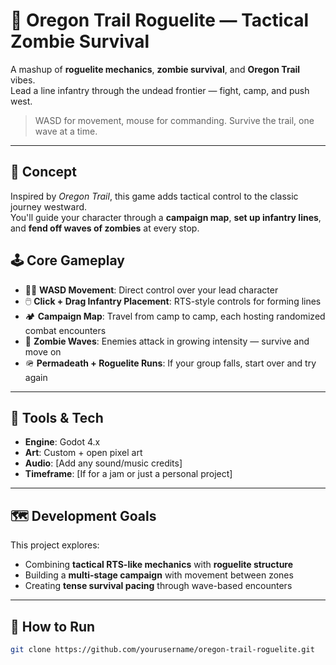 # 🌲 Oregon Trail Roguelite — Tactical Zombie Survival

A mashup of **roguelite mechanics**, **zombie survival**, and **Oregon Trail** vibes.  
Lead a line infantry through the undead frontier — fight, camp, and push west.

> WASD for movement, mouse for commanding. Survive the trail, one wave at a time.

---

## 🧠 Concept

Inspired by *Oregon Trail*, this game adds tactical control to the classic journey westward.  
You'll guide your character through a **campaign map**, **set up infantry lines**, and **fend off waves of zombies** at every stop.

## 🕹️ Core Gameplay

- 🧍‍♂️ **WASD Movement**: Direct control over your lead character
- 🖱️ **Click + Drag Infantry Placement**: RTS-style controls for forming lines
- 🏕️ **Campaign Map**: Travel from camp to camp, each hosting randomized combat encounters
- 🧟 **Zombie Waves**: Enemies attack in growing intensity — survive and move on
- 🪖 **Permadeath + Roguelite Runs**: If your group falls, start over and try again

---

## 🎨 Tools & Tech

- **Engine**: Godot 4.x  
- **Art**: Custom + open pixel art  
- **Audio**: [Add any sound/music credits]  
- **Timeframe**: [If for a jam or just a personal project]

---

## 🗺️ Development Goals

This project explores:
- Combining **tactical RTS-like mechanics** with **roguelite structure**
- Building a **multi-stage campaign** with movement between zones
- Creating **tense survival pacing** through wave-based encounters

---

## 🧪 How to Run

```bash
git clone https://github.com/yourusername/oregon-trail-roguelite.git
